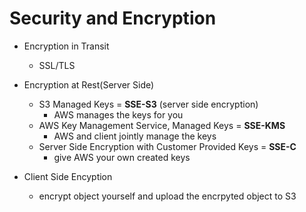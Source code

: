 # Security and Encryption

* Encryption in Transit
  * SSL/TLS

* Encryption at Rest(Server Side)
  * S3 Managed Keys = **SSE-S3** (server side encryption)
    * AWS manages the keys for you
  * AWS Key Management Service, Managed Keys  = **SSE-KMS**
    * AWS and client jointly manage the keys
  * Server Side Encryption with Customer Provided Keys = **SSE-C**
    * give AWS your own created keys

* Client Side Encyption
  * encrypt object yourself and upload the encrpyted object to S3

